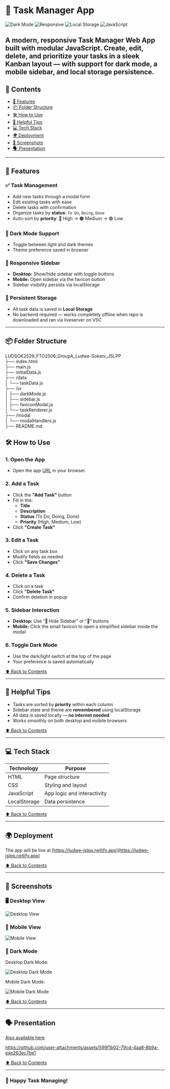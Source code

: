 # 📝 Task Manager App

![Dark Mode](https://img.shields.io/badge/Dark%20Mode-Enabled-brightgreen)
![Responsive](https://img.shields.io/badge/Responsive-Yes-blue)
![Local Storage](https://img.shields.io/badge/Storage-Local-orange)
![JavaScript](https://img.shields.io/badge/Built%20With-JavaScript-yellow)

A modern, responsive **Task Manager Web App** built with modular JavaScript. Create, edit, delete, and prioritize your tasks in a sleek Kanban layout — with support for **dark mode**, **a mobile sidebar**, and **local storage** persistence.
---

## 🧭 Contents


- [🚀 Features](#-features)
- [📦 Folder Structure](#-folder-structure)
- [🛠️ How to Use](#️-how-to-use)
- [🧠 Helpful Tips](#-helpful-tips)
- [💻 Tech Stack](#-tech-stack)
- [🌍 Deployment](#-deployment)
- [📸 Screenshots](#-screenshots)
- [🗣️ Presentation](#-presentation)
  
---

## 🚀 Features

### ✅ Task Management

- Add new tasks through a modal form
- Edit existing tasks with ease
- Delete tasks with confirmation
- Organize tasks by **status**: `To Do`, `Doing`, `Done`
- Auto-sort by **priority**: 🔴 High → 🟠 Medium → 🟢 Low

### 🌙 Dark Mode Support

- Toggle between light and dark themes
- Theme preference saved in browser

### 📱 Responsive Sidebar

- **Desktop:** Show/hide sidebar with toggle buttons
- **Mobile:** Open sidebar via the favicon button
- Sidebar visibility persists via localStorage

### 💾 Persistent Storage

- All task data is saved in **Local Storage**
- No backend required — works completely offline when repo is downloaded and ran via liveserver on VSC

---

## 📦 Folder Structure

LUDSOK2529_FTO2506_GroupA_Ludwe-Sokani_JSLPP</br>
├── index.html</br>
├── main.js</br>
├── initialData.js</br>
├── /data</br>
│ └── taskData.js</br>
├── /ui</br>
│ ├── darkMode.js</br>
│ ├── sidebar.js</br>
│ ├── faviconModal.js</br>
│ └── taskRenderer.js</br>
├── /modal</br>
│ └── modalHandlers.js</br>
├── README.md</br>

## 🛠️ How to Use

### 1. **Open the App**

- Open the app [URL](https://ludwe-jslpp.netlify.app) in your browser.

### 2. **Add a Task**

- Click the **"Add Task"** button
- Fill in the:
  - **Title**
  - **Description**
  - **Status** (To Do, Doing, Done)
  - **Priority** (High, Medium, Low)
- Click **"Create Task"**

### 3. **Edit a Task**

- Click on any task box
- Modify fields as needed
- Click **"Save Changes"**

### 4. **Delete a Task**

- Click on a task
- Click **"Delete Task"**
- Confirm deletion in popup

### 5. **Sidebar Interaction**

- **Desktop:** Use “🚫 Hide Sidebar” or “👀” buttons
- **Mobile:** Click the small favicon to open a simplified sidebar inside the modal

### 6. **Toggle Dark Mode**

- Use the dark/light switch at the top of the page
- Your preference is saved automatically

[⬆️ Back to Contents](#-Contents)

---

## 🧠 Helpful Tips

- Tasks are sorted by **priority** within each column
- Sidebar state and theme are **remembered** using localStorage
- All data is saved locally — **no internet needed**
- Works smoothly on both desktop and mobile browsers

[⬆️ Back to Contents](#-Contents)

---

## 💻 Tech Stack

| Technology   | Purpose                     |
| ------------ | --------------------------- |
| HTML         | Page structure              |
| CSS          | Styling and layout          |
| JavaScript   | App logic and interactivity |
| LocalStorage | Data persistence            |

[⬆️ Back to Contents](#-Contents)

---

## 🌍 Deployment

The app will be live at [https://ludwe-jslpp.netlify.app](https://ludwe-jslpp.netlify.app)

[⬆️ Back to Contents](#-Contents)

---

## 📸 Screenshots

### 🖥️ Desktop View

![Desktop View](./screenshots/Laptop-light.jpg?raw=true "Desktop View")

### 📱 Mobile View

![Mobile View](/screenshots/Mobile-light.jpg?raw=true "Mobile View")

### 🌙 Dark Mode

Desktop Dark Mode:

![Desktop Dark Mode](/screenshots/Laptop-dark.jpg?raw=true "Desktop Dark Mode")

Mobile Dark Mode:

![Mobile Dark Mode](/screenshots/Mobile-dark.jpg?raw=true "Mobile Dark Mode")

[⬆️ Back to Contents](#-Contents)

---

## 🗣 Presentation

[Also available here](./presentation)

https://github.com/user-attachments/assets/599f1b02-79cd-4aa8-8b9a-eae263ec7be1

[⬆️ Back to Contents](#-Contents)

---

### 👋 Happy Task Managing!
